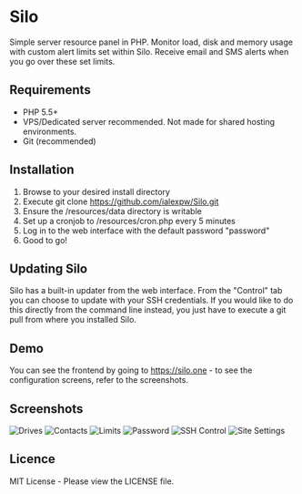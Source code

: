 # Silo
Simple server resource panel in PHP. Monitor load, disk and memory usage with custom alert limits set within Silo. Receive email and SMS alerts when you go over these set limits.

## Requirements
* PHP 5.5+
* VPS/Dedicated server recommended. Not made for shared hosting environments.
* Git (recommended)

## Installation
1. Browse to your desired install directory
1. Execute git clone https://github.com/ialexpw/Silo.git
1. Ensure the /resources/data directory is writable
1. Set up a cronjob to /resources/cron.php every 5 minutes
1. Log in to the web interface with the default password "password"
1. Good to go!

## Updating Silo
Silo has a built-in updater from the web interface. From the "Control" tab you can choose to update with your SSH credentials. If you would like to do this directly from the command line instead, you just have to execute a git pull from where you installed Silo.

## Demo
You can see the frontend by going to https://silo.one - to see the configuration screens, refer to the screenshots.

## Screenshots
![Drives](https://silo.one/i/Drives.png "Configure Drives")
![Contacts](https://silo.one/i/Contacts.png "Configure Contacts")
![Limits](https://silo.one/i/Limits.png "Configure Limits")
![Password](https://silo.one/i/Password.png "Change Password")
![SSH Control](https://silo.one/i/Control.png "SSH Control")
![Site Settings](https://silo.one/i/Site.png "Configure Settings")

## Licence
MIT License - Please view the LICENSE file.
